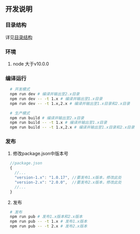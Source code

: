 ## 开发说明

### 目录结构
详见[目录结构](目录结构.md)

### 环境
1. node 大于v10.0.0

### 编译运行
```bash
  # 开发模式
  npm run dev # 编译并输出至2.x目录
  npm run dev -- -t 1.x # 编译并输出至1.x目录
  npm run dev -- -t 1.x,2.x # 编译并输出至1.x目录和2.x目录
  
  # 生产模式
  npm run build # 编译并输出至2.x目录
  npm run build -- -t 1.x # 编译并输出至1.x目录
  npm run build -- -t 1.x,2.x # 编译并输出至1.x目录和2.x目录
```

### 发布
1. 修改package.json中版本号
```js
  //package.json
  {
    //...
    "version-1.x": "1.0.17", //要发布1.x版本，修改此处
    "version-2.x": "2.0.0",  //要发布2.x版本，修改此处
    //...
  }
```
2. 发布
```bash
  # 发布
  npm run pub # 发布1.x版本和2.x版本
  npm run pub -- -t 1.x # 发布1.x版本
  npm run pub -- -t 2.x # 发布2.x版本
```
